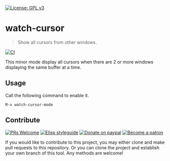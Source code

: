 [![License: GPL v3](https://img.shields.io/badge/License-GPL%20v3-blue.svg)](https://www.gnu.org/licenses/gpl-3.0)

# watch-cursor
> Show all cursors from other windows.

[![CI](https://github.com/jcs-elpa/watch-cursor/actions/workflows/test.yml/badge.svg)](https://github.com/jcs-elpa/watch-cursor/actions/workflows/test.yml)

This minor mode display all cursors when there are 2 or more windows
displaying the same buffer at a time.

## Usage

Call the following command to enable it.

```
M-x watch-cursor-mode
```

## Contribute

[![PRs Welcome](https://img.shields.io/badge/PRs-welcome-brightgreen.svg)](http://makeapullrequest.com)
[![Elisp styleguide](https://img.shields.io/badge/elisp-style%20guide-purple)](https://github.com/bbatsov/emacs-lisp-style-guide)
[![Donate on paypal](https://img.shields.io/badge/paypal-donate-1?logo=paypal&color=blue)](https://www.paypal.me/jcs090218)
[![Become a patron](https://img.shields.io/badge/patreon-become%20a%20patron-orange.svg?logo=patreon)](https://www.patreon.com/jcs090218)

If you would like to contribute to this project, you may either
clone and make pull requests to this repository. Or you can
clone the project and establish your own branch of this tool.
Any methods are welcome!
